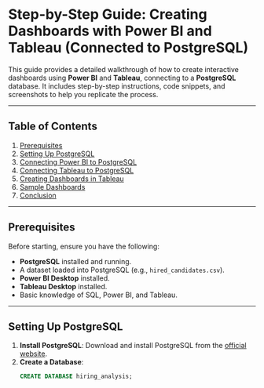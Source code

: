 # Step-by-Step Guide: Creating Dashboards with Power BI and Tableau (Connected to PostgreSQL)

This guide provides a detailed walkthrough of how to create interactive dashboards using **Power BI** and **Tableau**, connecting to a **PostgreSQL** database. It includes step-by-step instructions, code snippets, and screenshots to help you replicate the process.

---

## **Table of Contents**
1. [Prerequisites](#prerequisites)
2. [Setting Up PostgreSQL](#setting-up-postgresql)
3. [Connecting Power BI to PostgreSQL](#connecting-power-bi-to-postgresql)
4. [Connecting Tableau to PostgreSQL](#connecting-tableau-to-postgresql)
5. [Creating Dashboards in Tableau](#creating-dashboards-in-tableau)
6. [Sample Dashboards](#sample-dashboards)
7. [Conclusion](#conclusion)

---

## **Prerequisites**
Before starting, ensure you have the following:
- **PostgreSQL** installed and running.
- A dataset loaded into PostgreSQL (e.g., `hired_candidates.csv`).
- **Power BI Desktop** installed.
- **Tableau Desktop** installed.
- Basic knowledge of SQL, Power BI, and Tableau.

---

## **Setting Up PostgreSQL**
1. **Install PostgreSQL**: Download and install PostgreSQL from the [official website](https://www.postgresql.org/download/).
2. **Create a Database**:
   ```sql
   CREATE DATABASE hiring_analysis;

   